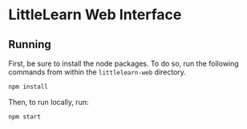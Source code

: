 # LittleLearn Web Interface

## Running

First, be sure to install the node packages. To do so, run the following commands from within the `littlelearn-web` directory.

```bash
npm install
```

Then, to run locally, run:

```bash
npm start
```